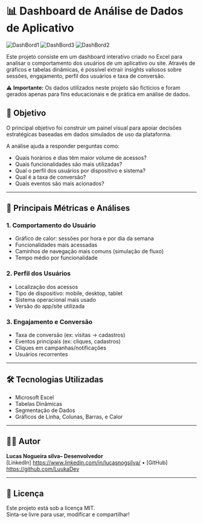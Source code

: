 # 📊 Dashboard de Análise de Dados de Aplicativo

![DashBord1](https://github.com/user-attachments/assets/c485f664-7d6c-4619-8a45-04afa0b64eb7)
![DashBord3](https://github.com/user-attachments/assets/aae37456-0545-4315-ae8f-f7c8653615e1)
![DashBord2](https://github.com/user-attachments/assets/16377127-1a3d-47e4-bc9d-ce9375a37fcd)


Este projeto consiste em um dashboard interativo criado no Excel para analisar o comportamento dos usuários de um aplicativo ou site. Através de gráficos e tabelas dinâmicas, é possível extrair insights valiosos sobre sessões, engajamento, perfil dos usuários e taxa de conversão.

⚠️ **Importante:** Os dados utilizados neste projeto são fictícios e foram gerados apenas para fins educacionais e de prática em análise de dados.

## 🎯 Objetivo

O principal objetivo foi construir um painel visual para apoiar decisões estratégicas baseadas em dados simulados de uso da plataforma.  

A análise ajuda a responder perguntas como:
- Quais horários e dias têm maior volume de acessos?
- Quais funcionalidades são mais utilizadas?
- Qual o perfil dos usuários por dispositivo e sistema?
- Qual é a taxa de conversão?
- Quais eventos são mais acionados?

---

## 📌 Principais Métricas e Análises

### 1. **Comportamento do Usuário**
- Gráfico de calor: sessões por hora e por dia da semana  
- Funcionalidades mais acessadas  
- Caminhos de navegação mais comuns (simulação de fluxo)  
- Tempo médio por funcionalidade  

### 2. **Perfil dos Usuários**
- Localização dos acessos  
- Tipo de dispositivo: mobile, desktop, tablet  
- Sistema operacional mais usado  
- Versão do app/site utilizada  

### 3. **Engajamento e Conversão**
- Taxa de conversão (ex: visitas → cadastros)  
- Eventos principais (ex: cliques, cadastros)  
- Cliques em campanhas/notificações  
- Usuários recorrentes  

---

## 🛠️ Tecnologias Utilizadas

- Microsoft Excel  
- Tabelas Dinâmicas  
- Segmentação de Dados  
- Gráficos de Linha, Colunas, Barras, e Calor  

---

## 🧑‍💻 Autor

**Lucas Nogueira silva– Desenvolvedor**  
[LinkedIn] https://www.linkedin.com/in/lucasnogsilva/ • [GitHub] https://github.com/LuukaDev

---

## 📝 Licença

Este projeto está sob a licença MIT.  
Sinta-se livre para usar, modificar e compartilhar!
